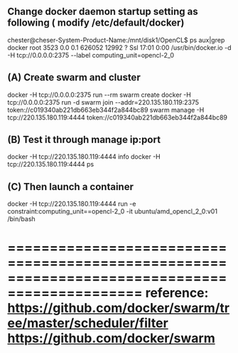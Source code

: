 
Change docker daemon startup setting as following
( modify /etc/default/docker) 
-------------------------------------------------------------

chester@cheser-System-Product-Name:/mnt/disk1/OpenCL$ ps aux|grep docker
root      3523  0.0  0.1 626052 12992 ?        Ssl  17:01   0:00 /usr/bin/docker.io -d -H tcp://0.0.0.0:2375 --label computing_unit=opencl-2_0


(A) 
Create swarm and cluster
-----------
docker -H tcp://0.0.0.0:2375 run --rm swarm create
docker -H tcp://0.0.0.0:2375 run -d swarm join --addr=220.135.180.119:2375 token://c019340ab221db663eb344f2a844bc89
swarm manage -H tcp://220.135.180.119:4444 token://c019340ab221db663eb344f2a844bc89


(B)
Test it through manage ip:port
------------
docker -H tcp://220.135.180.119:4444 info
docker -H tcp://220.135.180.119:4444 ps


(C) 
Then launch a container
-------------

docker -H tcp://220.135.180.119:4444 run -e constraint:computing_unit==opencl-2_0 -it ubuntu/amd_opencl_2_0:v01 /bin/bash



==============================================================================================
reference: 
https://github.com/docker/swarm/tree/master/scheduler/filter
https://github.com/docker/swarm
==============================================================================================

